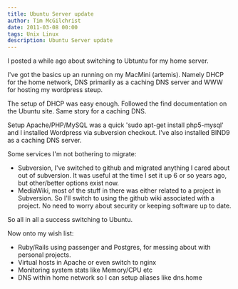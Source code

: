 ```yaml
---
title: Ubuntu Server update
author: Tim McGilchrist
date: 2011-03-08 00:00
tags: Unix Linux
description: Ubuntu Server update
---
```


I posted a while ago about switching to Ubtuntu for my home server.

I've got the basics up an running on my MacMini (artemis). Namely DHCP for the
home network, DNS primarily as a caching DNS server and WWW for hosting my
wordpress steup.

The setup of DHCP was easy enough. Followed the find documentation on the Ubuntu
site. Same story for a caching DNS.

Setup Apache/PHP/MySQL was a quick 'sudo apt-get install php5-mysql' and I
installed Wordpress via subversion checkout. I've also installed BIND9 as a
caching DNS server.

Some services I'm not bothering to migrate:

 * Subversion, I've switched to github and migrated anything I cared about out of
   subversion. It was useful at the time I set it up 6 or so years ago, but other/better
   options exist now.
 * MediaWiki, most of the stuff in there was either related to a project in Subversion.
   So I'll switch to using the github wiki associated with a project. No need to worry
   about security or keeping software up to date.

So all in all a success switching to Ubuntu.

Now onto my wish list:

 * Ruby/Rails using passenger and Postgres, for messing about with personal projects.
 * Virtual hosts in Apache or even switch to nginx
 * Monitoring system stats like Memory/CPU etc
 * DNS within home network so I can setup aliases like dns.home
